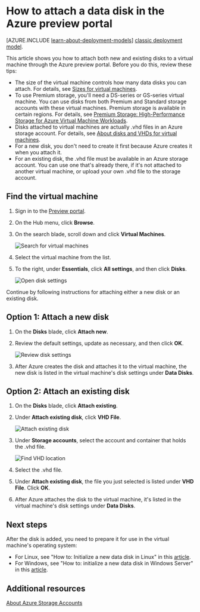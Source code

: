 <properties
	pageTitle="Attach a data disk | Windows Azure"
	description="How to attach new or existing data disk to a VM in the Azure preview portal using the Resource Manager deployment model."
	services="virtual-machines"
	documentationCenter=""
	authors="cynthn"
	manager="timlt"
	editor=""
	tags="azure-resource-manager"/>

<tags
	ms.service="virtual-machines"
	ms.date="09/14/2015"
	wacn.date=""/>

# How to attach a data disk in the Azure preview portal

[AZURE.INCLUDE [learn-about-deployment-models](../includes/learn-about-deployment-models-rm-include.md)] [classic deployment model](/documentation/articles/storage-windows-attach-disk).

This article shows you how to attach both new and existing disks to a virtual machine through the Azure preview portal. Before you do this, review these tips:

- The size of the virtual machine controls how many data disks you can attach. For details, see [Sizes for virtual machines](/documentation/articles/virtual-machines-size-specs).
- To use Premium storage, you'll need a DS-series or GS-series virtual machine. You can use disks from both Premium and Standard storage accounts with these virtual machines. Premium storage is available in certain regions. For details, see [Premium Storage: High-Performance Storage for Azure Virtual Machine Workloads](/documentation/articles/storage-premium-storage-preview-portal).
- Disks attached to virtual machines are actually .vhd files in an Azure storage account. For details, see [About disks and VHDs for virtual machines](/documentation/articles/virtual-machines-disks-vhds).
- For a new disk, you don't need to create it first because Azure creates it when you attach it.
- For an existing disk, the .vhd file must be available in an Azure storage account. You can use one that's already there, if it's not attached to another virtual machine, or upload your own .vhd file to the storage account.

## Find the virtual machine

1. Sign in to the [Preview portal](https://manage.windowsazure.cn).

2. On the Hub menu, click **Browse**.

3. On the search blade, scroll down and click **Virtual Machines**.

	![Search for virtual machines](./media/virtual-machines-attach-disk-preview/search-blade-preview-portal.png)

4.	Select the virtual machine from the list.

5. To the right, under **Essentials**, click **All settings**, and then click **Disks**.

	![Open disk settings](./media/virtual-machines-attach-disk-preview/find-disk-settings.png)

Continue by following instructions for attaching either a new disk or an existing disk.

## Option 1: Attach a new disk

1.	On the **Disks** blade, click **Attach new**.

2.	Review the default settings, update as necessary, and then click **OK**.

 	![Review disk settings](./media/virtual-machines-attach-disk-preview/attach-new.png)

3.	After Azure creates the disk and attaches it to the virtual machine, the new disk is listed in the virtual machine's disk settings under **Data Disks**.

## Option 2: Attach an existing disk

1.	On the **Disks** blade, click **Attach existing**.

2.	Under **Attach existing disk**, click **VHD File**.

	![Attach existing disk](./media/virtual-machines-attach-disk-preview/attach-existing.png)

3.	Under **Storage accounts**, select the account and container that holds the .vhd file.

	![Find VHD location](./media/virtual-machines-attach-disk-preview/find-storage-container.png)

4.	Select the .vhd file.

5.	Under **Attach existing disk**, the file you just selected is listed under **VHD File**. Click **OK**.

6.	After Azure attaches the disk to the virtual machine, it's listed in the virtual machine's disk settings under **Data Disks**.

## Next steps

After the disk is added, you need to prepare it for use in the virtual machine's operating system:

- For Linux, see "How to: Initialize a new data disk in Linux" in this [article](/documentation/articles/virtual-machines-linux-how-to-attach-disk).
- For Windows, see "How to: initialize a new data disk in Windows Server" in this [article](/documentation/articles/storage-windows-attach-disk).

## Additional resources

[About Azure Storage Accounts]

<!--Link references-->

[About Azure Storage Accounts]: /documentation/articles/storage-whatis-account